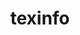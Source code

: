 ---
title: "texinfo"
layout: cache
categories: [package, develop-2024-01-28]
meta: {"versions": ["7.0.3"], "compilers": ["gcc@=11.4.0", "gcc@=7.3.1", "gcc@=7.5.0", "gcc@=9.4.0", "oneapi@=2024.0.0"], "oss": ["amzn2", "ubuntu18.04", "ubuntu20.04", "ubuntu22.04"], "platforms": ["linux"], "targets": ["aarch64", "neoverse_n1", "neoverse_v1", "neoverse_v2", "ppc64le", "x86_64_v3"], "stacks": ["aws-isc", "aws-isc-aarch64", "build_systems", "developer-tools", "e4s", "e4s-neoverse-v2", "e4s-neoverse_v1", "e4s-oneapi", "e4s-power", "radiuss", "root", "tutorial"], "num_specs": 10, "num_specs_by_stack": {"root": 10, "aws-isc-aarch64": 2, "aws-isc": 1, "developer-tools": 1, "radiuss": 1, "build_systems": 1, "e4s-neoverse_v1": 1, "e4s-power": 1, "e4s": 1, "e4s-neoverse-v2": 1, "tutorial": 1, "e4s-oneapi": 1}}
spec_details: [{"hash": "znjrpehdvtomtynwpanq53ofyk77oyma", "compiler": "gcc@=7.3.1", "versions": ["7.0.3"], "os": "amzn2", "platform": "linux", "target": "aarch64", "variants": ["build_system=autotools"], "stacks": ["root", "aws-isc-aarch64"], "size": "-", "tarball": "https://binaries.spack.io/develop-2024-01-28/build_cache/linux-amzn2-aarch64/gcc-7.3.1/texinfo-7.0.3/linux-amzn2-aarch64-gcc-7.3.1-texinfo-7.0.3-znjrpehdvtomtynwpanq53ofyk77oyma.spack"}, {"hash": "lwn5nchm73astqjs6z4gjhp5syhku2m2", "compiler": "gcc@=7.3.1", "versions": ["7.0.3"], "os": "amzn2", "platform": "linux", "target": "neoverse_n1", "variants": ["build_system=autotools"], "stacks": ["root", "aws-isc-aarch64"], "size": "-", "tarball": "https://binaries.spack.io/develop-2024-01-28/build_cache/linux-amzn2-neoverse_n1/gcc-7.3.1/texinfo-7.0.3/linux-amzn2-neoverse_n1-gcc-7.3.1-texinfo-7.0.3-lwn5nchm73astqjs6z4gjhp5syhku2m2.spack"}, {"hash": "rguxtc3nzccqftpqnno2sskc6bej7m3q", "compiler": "gcc@=7.3.1", "versions": ["7.0.3"], "os": "amzn2", "platform": "linux", "target": "x86_64_v3", "variants": ["build_system=autotools"], "stacks": ["aws-isc", "root"], "size": "-", "tarball": "https://binaries.spack.io/develop-2024-01-28/build_cache/linux-amzn2-x86_64_v3/gcc-7.3.1/texinfo-7.0.3/linux-amzn2-x86_64_v3-gcc-7.3.1-texinfo-7.0.3-rguxtc3nzccqftpqnno2sskc6bej7m3q.spack"}, {"hash": "lrmmqpkykvxtv4abfvrazwpnh7kylllk", "compiler": "gcc@=7.5.0", "versions": ["7.0.3"], "os": "ubuntu18.04", "platform": "linux", "target": "x86_64_v3", "variants": ["build_system=autotools"], "stacks": ["developer-tools", "radiuss", "root", "build_systems"], "size": "-", "tarball": "https://binaries.spack.io/develop-2024-01-28/build_cache/linux-ubuntu18.04-x86_64_v3/gcc-7.5.0/texinfo-7.0.3/linux-ubuntu18.04-x86_64_v3-gcc-7.5.0-texinfo-7.0.3-lrmmqpkykvxtv4abfvrazwpnh7kylllk.spack"}, {"hash": "s7ckegilhjtq66smhls5pbetiwj2ag24", "compiler": "gcc@=11.4.0", "versions": ["7.0.3"], "os": "ubuntu20.04", "platform": "linux", "target": "neoverse_v1", "variants": ["build_system=autotools"], "stacks": ["root", "e4s-neoverse_v1"], "size": "-", "tarball": "https://binaries.spack.io/develop-2024-01-28/build_cache/linux-ubuntu20.04-neoverse_v1/gcc-11.4.0/texinfo-7.0.3/linux-ubuntu20.04-neoverse_v1-gcc-11.4.0-texinfo-7.0.3-s7ckegilhjtq66smhls5pbetiwj2ag24.spack"}, {"hash": "enfke5emtip6mklbm7fxkun6xrnewi5o", "compiler": "gcc@=9.4.0", "versions": ["7.0.3"], "os": "ubuntu20.04", "platform": "linux", "target": "ppc64le", "variants": ["build_system=autotools"], "stacks": ["e4s-power", "root"], "size": "-", "tarball": "https://binaries.spack.io/develop-2024-01-28/build_cache/linux-ubuntu20.04-ppc64le/gcc-9.4.0/texinfo-7.0.3/linux-ubuntu20.04-ppc64le-gcc-9.4.0-texinfo-7.0.3-enfke5emtip6mklbm7fxkun6xrnewi5o.spack"}, {"hash": "zlgb5bnft5caeylllhe3nhex3svv333q", "compiler": "gcc@=11.4.0", "versions": ["7.0.3"], "os": "ubuntu20.04", "platform": "linux", "target": "x86_64_v3", "variants": ["build_system=autotools"], "stacks": ["root", "e4s"], "size": "-", "tarball": "https://binaries.spack.io/develop-2024-01-28/build_cache/linux-ubuntu20.04-x86_64_v3/gcc-11.4.0/texinfo-7.0.3/linux-ubuntu20.04-x86_64_v3-gcc-11.4.0-texinfo-7.0.3-zlgb5bnft5caeylllhe3nhex3svv333q.spack"}, {"hash": "43lf2fkwtljdmcu25kbdsvglongxe24b", "compiler": "gcc@=11.4.0", "versions": ["7.0.3"], "os": "ubuntu22.04", "platform": "linux", "target": "neoverse_v2", "variants": ["build_system=autotools"], "stacks": ["e4s-neoverse-v2", "root"], "size": "-", "tarball": "https://binaries.spack.io/develop-2024-01-28/build_cache/linux-ubuntu22.04-neoverse_v2/gcc-11.4.0/texinfo-7.0.3/linux-ubuntu22.04-neoverse_v2-gcc-11.4.0-texinfo-7.0.3-43lf2fkwtljdmcu25kbdsvglongxe24b.spack"}, {"hash": "bhakyodujmezvpebj2uiahrttsppb7xy", "compiler": "gcc@=11.4.0", "versions": ["7.0.3"], "os": "ubuntu22.04", "platform": "linux", "target": "x86_64_v3", "variants": ["build_system=autotools"], "stacks": ["tutorial", "root"], "size": "-", "tarball": "https://binaries.spack.io/develop-2024-01-28/build_cache/linux-ubuntu22.04-x86_64_v3/gcc-11.4.0/texinfo-7.0.3/linux-ubuntu22.04-x86_64_v3-gcc-11.4.0-texinfo-7.0.3-bhakyodujmezvpebj2uiahrttsppb7xy.spack"}, {"hash": "so3rx2jzswy4epnd34q2qk3tfbg5yumu", "compiler": "oneapi@=2024.0.0", "versions": ["7.0.3"], "os": "ubuntu22.04", "platform": "linux", "target": "x86_64_v3", "variants": ["build_system=autotools"], "stacks": ["e4s-oneapi", "root"], "size": "-", "tarball": "https://binaries.spack.io/develop-2024-01-28/build_cache/linux-ubuntu22.04-x86_64_v3/oneapi-2024.0.0/texinfo-7.0.3/linux-ubuntu22.04-x86_64_v3-oneapi-2024.0.0-texinfo-7.0.3-so3rx2jzswy4epnd34q2qk3tfbg5yumu.spack"}]
---